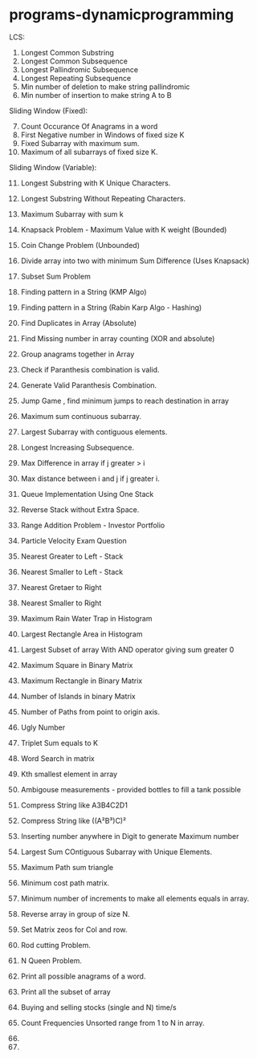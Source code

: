 # programs-dynamicprogramming
LCS:
1. Longest Common Substring
2. Longest Common Subsequence
3. Longest Pallindromic Subsequence
4. Longest Repeating Subsequence
5. Min number of deletion to make string pallindromic
6. Min number of insertion to make string A to B

Sliding Window (Fixed):

7. Count Occurance Of Anagrams in a word
8. First Negative number in Windows of fixed size K
9. Fixed Subarray with maximum sum.
10. Maximum of all subarrays of fixed size K.

Sliding Window (Variable):

11. Longest Substring with K Unique Characters.
12. Longest Substring Without Repeating Characters.
13. Maximum Subarray with sum k

14. Knapsack Problem - Maximum Value with K weight (Bounded)
15. Coin Change Problem (Unbounded)
16. Divide array into two with minimum Sum Difference (Uses Knapsack)
17. Subset Sum Problem
18. Finding pattern in a String (KMP Algo)
19. Finding pattern in a String (Rabin Karp Algo - Hashing)
20. Find Duplicates in Array (Absolute)
21. Find Missing number in array counting (XOR and absolute)
22. Group anagrams together in Array
23. Check if Paranthesis combination is valid.
24. Generate Valid Paranthesis Combination.
25. Jump Game , find minimum jumps to reach destination in array
26. Maximum sum continuous subarray.
27. Largest Subarray with contiguous elements.
28. Longest Increasing Subsequence.
29. Max Difference in array if j greater > i
30. Max distance between i and j if j greater i.
31. Queue Implementation Using One Stack
32. Reverse Stack without Extra Space.
33. Range Addition Problem - Investor Portfolio
34. Particle Velocity Exam Question
35. Nearest Greater to Left  - Stack
36. Nearest Smaller to Left - Stack
37. Nearest Gretaer to Right 
38. Nearest Smaller to Right 
39. Maximum Rain Water Trap in Histogram
40. Largest Rectangle Area in Histogram
41. Largest Subset of array With AND operator giving sum greater 0
42. Maximum Square in Binary Matrix
43. Maximum Rectangle in Binary Matrix
44. Number of Islands in binary Matrix
45. Number of Paths from point to origin axis.
46. Ugly Number
47. Triplet Sum equals to K
48. Word Search in matrix
49. Kth smallest element in array
50. Ambigouse measurements - provided bottles to fill a tank possible 
51. Compress String like A3B4C2D1
52. Compress String like ((A²B³)C)²
53. Inserting number anywhere in Digit to generate Maximum number
54. Largest Sum COntiguous Subarray with Unique Elements.
55. Maximum Path sum triangle
56. Minimum cost path matrix.
57. Minimum number of increments to make all elements equals in array.
58. Reverse array in group of size N.
59. Set Matrix zeos for Col and row.
60. Rod cutting Problem.
61. N Queen Problem.
62. Print all possible anagrams of a word.
63. Print all the subset of array
64. Buying and selling stocks (single and N) time/s 
65. Count Frequencies Unsorted range from 1 to N in array.
66. 
67.  






































